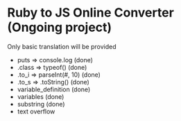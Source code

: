 # Ruby to JS Online Converter (Ongoing project)

Only basic translation will be provided


* puts    => console.log        (done)
* .class  => typeof()           (done)
* .to_i   => parseInt(#, 10)    (done)
* .to_s   => .toString()        (done)
* variable_definition           (done)
* variables                     (done)
* substring                     (done)
* text overflow
